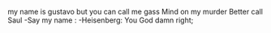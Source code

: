 
my name is gustavo but you can call me gass
Mind on my murder 
Better call Saul
  -Say my name :
  -Heisenberg:
  You God damn right;
  
